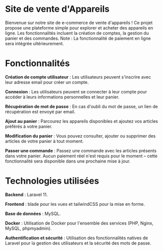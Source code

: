 # Site de vente d'Appareils
Bienvenue sur notre site de e-commerce de vente d'appareils ! Ce projet propose une plateforme simple pour explorer et acheter des appareils en ligne. Les fonctionnalités incluent la création de comptes, la gestion du panier et des commandes. Note : La fonctionnalité de paiement en ligne sera intégrée ultérieurement.

# Fonctionnalités
**Création de compte utilisateur** : Les utilisateurs peuvent s'inscrire avec leur adresse email pour créer un compte.  

**Connexion** : Les utilisateurs peuvent se connecter à leur compte pour accéder à leurs informations personnelles et leur panier.  

**Récupération de mot de passe** : En cas d'oubli du mot de passe, un lien de récupération est envoyé par email.  

**Ajout au panier** : Parcourez les appareils disponibles et ajoutez vos articles préférés à votre panier. 

**Modification du panier** : Vous pouvez consulter, ajouter ou supprimer des articles de votre panier à tout moment.  

**Passer une commande** : Passez une commande avec les articles présents dans votre panier. Aucun paiement réel n'est requis pour le moment – cette fonctionnalité sera disponible dans une prochaine mise à jour.  

# Technologies utilisées

**Backend** : Laravel 11.  

**Frontend** : blade pour les vues et tailwindCSS pour la mise en forme. 

**Base de données** : MySQL.

**Docker** : Utilisation de Docker pour l'ensemble des services (PHP, Nginx, MySQL, phpmyadmin).

**Authentification et sécurité** : Utilisation des fonctionnalités natives de Laravel pour la gestion des utilisateurs et la sécurité des mots de passe.

